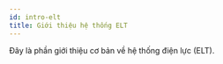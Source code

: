 ```yaml
---
id: intro-elt
title: Giới thiệu hệ thống ELT
---
```


Đây là phần giới thiệu cơ bản về hệ thống điện lực (ELT).
